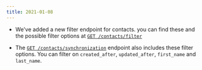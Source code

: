 ```yaml
---
title: 2021-01-08
---
```

* We've added a new filter endpoint for contacts. you can find these and the possible filter options at [`GET /contacts/filter`](/api/contacts/#get_contacts_filter)

* The [`GET /contacts/synchronization`](/api/contacts/#get_contacts_synchronization) endpoint also includes these filter options. You can filter on `created_after`, `updated_after`, `first_name` and `last_name`.